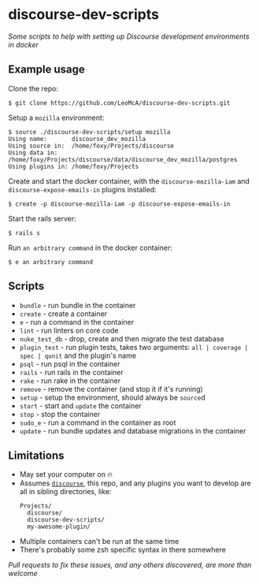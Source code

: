 # discourse-dev-scripts

_Some scripts to help with setting up Discourse development environments in docker_

## Example usage

Clone the repo:

```
$ git clone https://github.com/LeoMcA/discourse-dev-scripts.git
```

Setup a `mozilla` environment:

```
$ source ./discourse-dev-scripts/setup mozilla
Using name:       discourse_dev_mozilla
Using source in:  /home/foxy/Projects/discourse
Using data in:    /home/foxy/Projects/discourse/data/discourse_dev_mozilla/postgres
Using plugins in: /home/foxy/Projects
```

Create and start the docker container, with the `discourse-mozilla-iam` and `discourse-expose-emails-in` plugins installed:

```
$ create -p discourse-mozilla-iam -p discourse-expose-emails-in
```

Start the rails server:

```
$ rails s
```

Run `an arbitrary command` in the docker container:

```
$ e an arbitrary command
```

## Scripts

* `bundle` - run bundle in the container
* `create` - create a container
* `e` - run a command in the container
* `lint` - run linters on core code
* `nuke_test_db` - drop, create and then migrate the test database
* `plugin_test` - run plugin tests, takes two arguments: `all | coverage | spec | qunit` and the plugin's name
* `psql` - run psql in the container
* `rails` - run rails in the container
* `rake` - run rake in the container
* `remove` - remove the container (and stop it if it's running)
* `setup` - setup the environment, should always be `source`d
* `start` - start and `update` the container
* `stop` - stop the container
* `sudo_e` - run a command in the container as root
* `update` - run bundle updates and database migrations in the container

## Limitations

* May set your computer on :fire:
* Assumes [`discourse`](https://github.com/discourse/discourse), this repo, and any plugins you want to develop are all in sibling directories, like:
  ```
  Projects/
    discourse/
    discourse-dev-scripts/
    my-awesome-plugin/
  ```
* Multiple containers can't be run at the same time
* There's probably some zsh specific syntax in there somewhere

*Pull requests to fix these issues, and any others discovered, are more than welcome*
